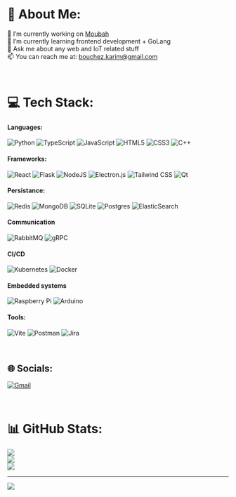 # 💫 About Me:
🔭 I’m currently working on [Moubah](https://github.com/karim-bouchez/moubah)<br>
🌱 I’m currently learning frontend development + GoLang<br>
💬 Ask me about any web and IoT related stuff<br>
📫 You can reach me at: [bouchez.karim@gmail.com](mailto:bouchez.karim@gmail.com) 

<br>

# 💻 Tech Stack:

#### Languages:

![Python](https://img.shields.io/badge/python-3670A0?style=for-the-badge&logo=python&logoColor=ffdd54)
![TypeScript](https://img.shields.io/badge/typescript-3178C6?style=for-the-badge&logo=typescript&logoColor=white)
![JavaScript](https://img.shields.io/badge/javascript-%23323330.svg?style=for-the-badge&logo=javascript&logoColor=%23F7DF1E)
![HTML5](https://img.shields.io/badge/html5-%23E34F26.svg?style=for-the-badge&logo=html5&logoColor=white)
![CSS3](https://img.shields.io/badge/css3-%231572B6.svg?style=for-the-badge&logo=css3&logoColor=white)
![C++](https://img.shields.io/badge/c++-%2300599C.svg?style=for-the-badge&logo=c%2B%2B&logoColor=white)

#### Frameworks:

![React](https://img.shields.io/badge/react-61DAFB?style=for-the-badge&logo=react&logoColor=white)
![Flask](https://img.shields.io/badge/flask-%23000.svg?style=for-the-badge&logo=flask&logoColor=white)
![NodeJS](https://img.shields.io/badge/node.js-6DA55F?style=for-the-badge&logo=node.js&logoColor=white)
![Electron.js](https://img.shields.io/badge/Electron-191970?style=for-the-badge&logo=Electron&logoColor=white)
![Tailwind CSS](https://img.shields.io/badge/tailwindcss-06B6D4?style=for-the-badge&logo=tailwindcss&logoColor=white)
![Qt](https://img.shields.io/badge/Qt-%23217346.svg?style=for-the-badge&logo=Qt&logoColor=white)

#### Persistance:

![Redis](https://img.shields.io/badge/redis-%23DD0031.svg?style=for-the-badge&logo=redis&logoColor=white)
![MongoDB](https://img.shields.io/badge/MongoDB-%234ea94b.svg?style=for-the-badge&logo=mongodb&logoColor=white)
![SQLite](https://img.shields.io/badge/sqlite-%2307405e.svg?style=for-the-badge&logo=sqlite&logoColor=white)
![Postgres](https://img.shields.io/badge/postgres-%23316192.svg?style=for-the-badge&logo=postgresql&logoColor=white)
![ElasticSearch](https://img.shields.io/badge/-ElasticSearch-005571?style=for-the-badge&logo=elasticsearch)

#### Communication

![RabbitMQ](https://img.shields.io/badge/rabbitmq-FF6600.svg?style=for-the-badge&logo=rabbitmq&logoColor=white)
![gRPC](https://img.shields.io/badge/gRPC-244c5a.svg?style=for-the-badge&logoColor=white)

#### CI/CD

![Kubernetes](https://img.shields.io/badge/kubernetes-%23326ce5.svg?style=for-the-badge&logo=kubernetes&logoColor=white)
![Docker](https://img.shields.io/badge/docker-%230db7ed.svg?style=for-the-badge&logo=docker&logoColor=white)

#### Embedded systems
![Raspberry Pi](https://img.shields.io/badge/-RaspberryPi-C51A4A?style=for-the-badge&logo=Raspberry-Pi)
![Arduino](https://img.shields.io/badge/-Arduino-00979D?style=for-the-badge&logo=Arduino&logoColor=white)

#### Tools:

![Vite](https://img.shields.io/badge/vite-646CFF?style=for-the-badge&logo=vite&logoColor=white)
![Postman](https://img.shields.io/badge/Postman-FF6C37?style=for-the-badge&logo=postman&logoColor=white)
![Jira](https://img.shields.io/badge/jira-%230A0FFF.svg?style=for-the-badge&logo=jira&logoColor=white)

<br>

## 🌐 Socials:
[![Gmail](https://img.shields.io/badge/Gmail-EA4335.svg?logo=gmail&logoColor=white)](mailto:bouchez.karim@gmail.com)
<!-- [![LinkedIn](https://img.shields.io/badge/LinkedIn-%230077B5.svg?logo=linkedin&logoColor=white)]() -->

<br>

# 📊 GitHub Stats:
![](https://github-readme-stats.vercel.app/api?username=karim-bouchez&theme=dark&hide_border=false&include_all_commits=true&count_private=true)<br/>
![](https://github-readme-streak-stats.herokuapp.com/?user=karim-bouchez&theme=dark&hide_border=false)<br/>
![](https://github-readme-stats.vercel.app/api/top-langs/?username=karim-bouchez&theme=dark&hide_border=false&include_all_commits=true&count_private=true&layout=compact)

---
[![](https://visitcount.itsvg.in/api?id=karim-bouchez&icon=0&color=0)](https://visitcount.itsvg.in)

<!-- Proudly created with GPRM ( https://gprm.itsvg.in ) -->
